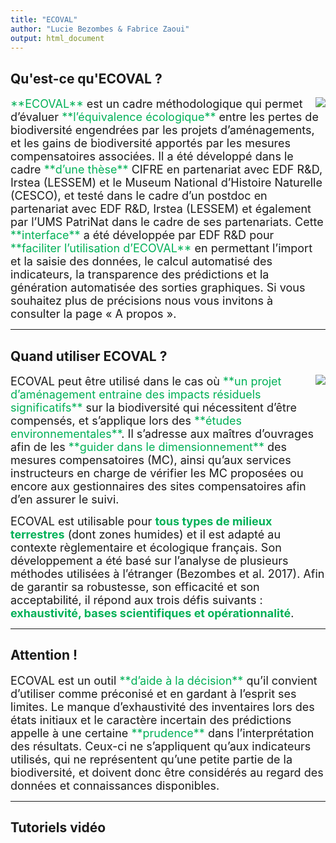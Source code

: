 ```yaml
---
title: "ECOVAL"
author: "Lucie Bezombes & Fabrice Zaoui"
output: html_document
---
```


## Qu'est-ce qu'ECOVAL ?

<img style="float: right; max-width: 40%" src="Image0.png">

<font size="4">
<span style="color:#00B057">**ECOVAL**</span> est un cadre méthodologique qui permet d’évaluer <span style="color:#00B057">**l’équivalence écologique**</span>
entre les pertes de biodiversité engendrées par les projets d’aménagements,
et les gains de biodiversité apportés par les mesures compensatoires associées.
Il a été développé dans le cadre <span style="color:#00B057">**d’une thèse**</span> CIFRE en partenariat avec EDF R&D,
Irstea (LESSEM) et le Museum National d’Histoire Naturelle (CESCO),
et testé dans le cadre d’un postdoc en partenariat avec EDF R&D, Irstea (LESSEM)
et également par l’UMS PatriNat dans le cadre de ses partenariats.
Cette <span style="color:#00B057">**interface**</span> a été développée par EDF R&D pour <span style="color:#00B057">**faciliter l’utilisation d’ECOVAL**</span>
en permettant l’import et la saisie des données, le calcul automatisé des indicateurs,
la transparence des prédictions et la génération automatisée des sorties graphiques.
</font>

<font size="4">
Si vous souhaitez plus de précisions nous vous invitons à consulter la page « A propos ».
</font>

* * *

## Quand utiliser ECOVAL ?

<img style="float: right; max-width: 40%" src="Image1.png">

<font size="4">
ECOVAL peut être utilisé dans le cas où <span style="color:#00B057">**un projet d’aménagement entraine des impacts
résiduels significatifs**</span> sur la biodiversité qui nécessitent d’être compensés,
et s’applique lors des <span style="color:#00B057">**études environnementales**</span>.
Il s’adresse aux maîtres d’ouvrages afin de les <span style="color:#00B057">**guider dans le dimensionnement**</span> des
mesures compensatoires (MC), ainsi qu’aux services instructeurs en charge de vérifier
les MC proposées ou encore aux gestionnaires des sites compensatoires afin d’en assurer le suivi.

ECOVAL est utilisable pour <span style="color:#00B057">**tous types de milieux terrestres**</span> (dont zones humides)
et il est adapté au contexte règlementaire et écologique français.
Son développement a été basé sur l’analyse de plusieurs méthodes utilisées
à l’étranger (Bezombes et al. 2017).
Afin de garantir sa robustesse, son efficacité et son acceptabilité,
il répond aux trois défis suivants : <span style="color:#00B057">**exhaustivité, bases scientifiques et opérationnalité**</span>.
</font>

* * *

## Attention !

<font size="4">
ECOVAL est un outil <span style="color:#00B057">**d’aide à la décision**</span> qu’il convient d’utiliser comme préconisé et en gardant à l’esprit ses limites. Le manque d’exhaustivité des inventaires lors des états initiaux et le caractère incertain des prédictions appelle à une certaine <span style="color:#00B057">**prudence**</span> dans l’interprétation des résultats. Ceux-ci ne s’appliquent qu’aux indicateurs utilisés, qui ne représentent qu’une petite partie de la biodiversité, et doivent donc être considérés au regard des données et connaissances disponibles.
</font>

* * *

## Tutoriels vidéo
